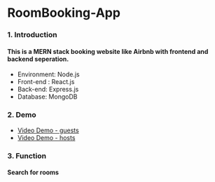 # RoomBooking-App
### 1. Introduction
#### This is a MERN stack booking website like Airbnb with frontend and backend seperation. 
* Environment: Node.js
* Front-end : React.js
* Back-end: Express.js
* Database: MongoDB
### 2. Demo
* [Video Demo - guests](https://www.youtube.com/watch?v=GyCaTYoBsdo&t=14s)
* [Video Demo - hosts](https://www.youtube.com/watch?v=YfQ3RN2fCbU)
### 3. Function
#### Search for rooms
